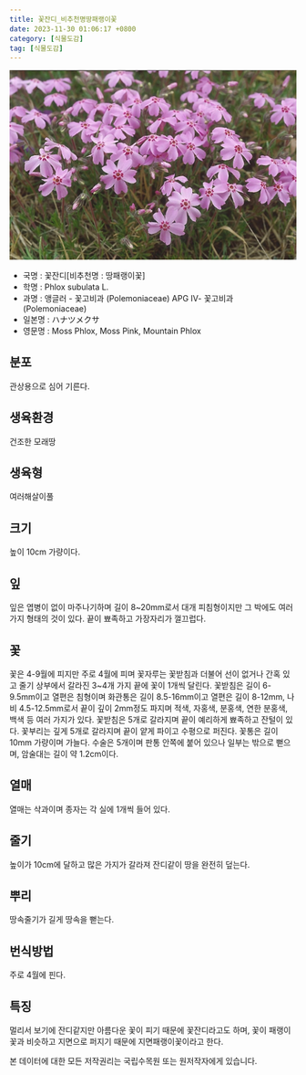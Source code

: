 ```yaml
---
title: 꽃잔디_비추천명땅패랭이꽃
date: 2023-11-30 01:06:17 +0800
category: [식물도감]
tag: [식물도감]
---
```




![꽃잔디[비추천명 : 땅패랭이꽃]](/assets/img/fileUpload/plants/basic/Polemoniaceae/Phlox/16707/16707_2_th2.jpg)
- 국명 : 꽃잔디[비추천명 : 땅패랭이꽃]
- 학명 : Phlox subulata L.
- 과명 : 앵글러 - 꽃고비과 (Polemoniaceae) APG Ⅳ- 꽃고비과 (Polemoniaceae)
- 일본명 : ハナツメクサ
- 영문명 : Moss Phlox, Moss Pink, Mountain Phlox


## 분포
관상용으로 심어 기른다.
## 생육환경
건조한 모래땅
## 생육형
여러해살이풀
## 크기
높이 10cm 가량이다.
## 잎
잎은 엽병이 없이 마주나기하며 길이 8~20mm로서 대개 피침형이지만 그 박에도 여러가지 형태의 것이 있다. 끝이 뾰족하고 가장자리가 껄끄럽다.
## 꽃
꽃은 4-9월에 피지만 주로 4월에 피며 꽃자루는 꽃받침과 더불어 선이 없거나 간혹 있고 줄기 상부에서 갈라진 3~4개 가지 끝에 꽃이 1개씩 달린다.  꽃받침은 길이 6-9.5mm이고 열편은 침형이며 화관통은 길이 8.5-16mm이고 열편은 길이 8-12mm, 나비 4.5-12.5mm로서 끝이 깊이 2mm정도 파지며 적색, 자홍색, 분홍색, 연한 분홍색, 백색 등 여러 가지가 있다. 꽃받침은 5개로 갈라지며 끝이 예리하게 뾰족하고 잔털이 있다. 꽃부리는 깊게 5개로 갈라지며 끝이 얕게 파이고 수평으로 퍼진다. 꽃통은 길이 10mm 가량이며 가늘다. 수술은 5개이며 판통 안쪽에 붙어 있으나 일부는 밖으로 뻗으며, 암술대는 길이 약 1.2cm이다.
## 열매
열매는 삭과이며 종자는 각 실에 1개씩 들어 있다.
## 줄기
높이가 10cm에 달하고 많은 가지가 갈라져 잔디같이 땅을 완전히 덮는다.
## 뿌리
땅속줄기가 길게 땅속을 뻗는다.
## 번식방법
주로 4월에 핀다.
## 특징
멀리서 보기에 잔디같지만 아름다운 꽃이 피기 때문에 꽃잔디라고도 하며, 꽃이 패랭이꽃과 비슷하고 지면으로 퍼지기 때문에 지면패랭이꽃이라고 한다.






본 데이터에 대한 모든 저작권리는 국립수목원 또는 원저작자에게 있습니다.
